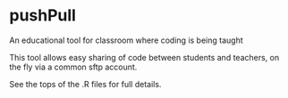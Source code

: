 # pushPull
An educational tool for classroom where coding is being taught

This tool allows easy sharing of code between students and teachers, on the fly via a common sftp account.

See the tops of the .R files for full details.

